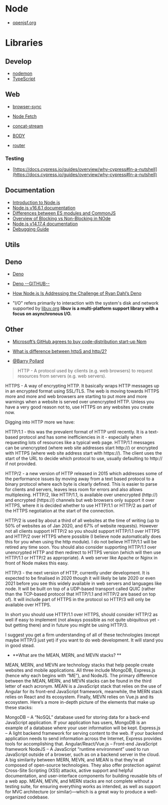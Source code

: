 Node
=============

- [openjsf.org](https://openjsf.org)

Libraries
=========


Develop
--------

- [nodemon](https://www.npmjs.com/package/nodemon)
- [TypeScript](https://www.npmjs.com/package/typescript)

Web
----

- [browser-sync](https://browsersync.io)

- [Node Fetch](https://www.npmjs.com/package/node-fetch)
- [concat-stream](https://www.npmjs.com/package/concat-stream)
- [BODY](https://www.npmjs.com/package/body)
- [router](https://www.npmjs.com/package/router)



### Testing 

- [https://docs.cypress.io/guides/overview/why-cypress#In-a-nutshell](https://docs.cypress.io/guides/overview/why-cypress#In-a-nutshell)



Documentation
-------------

- [Introduction to Node.js](https://nodejs.dev/learn)
- [Node.js v16.6.1 documentation](https://nodejs.org/api/esm.html)
- [Differences between ES modules and CommonJS](https://nodejs.org/docs/latest-v14.x/api/esm.html#esm_differences_between_es_modules_and_commonjs)
- [Overview of Blocking vs Non-Blocking in NOde](https://nodejs.org/en/docs/guides/blocking-vs-non-blocking/)
- [Node.js v14.17.4 documentation](https://nodejs.org/docs/latest-v14.x/api/)
- [Debugging Guide](https://github.com/pirple/The-NodeJS-Master-Class.git)



Utils
-----


Deno
-----

- [Deno](https://deno.land)
- [Deno --GITHUB--](https://github.com/denoland/deno)
- [How Node.js Is Addressing the Challenge of Ryan Dahl’s Deno](https://thenewstack.io/how-node-js-is-addressing-the-challenge-of-ryan-dahls-deno/)

- "I/O" refers primarily to interaction with the system's disk and network supported by [libuv.org](https://libuv.org) **libuv is a multi-platform support library with a focus on asynchronous I/O.**

Other
-----

- [Microsoft’s GitHub agrees to buy code-distribution start-up Npm](https://www.cnbc.com/2020/03/16/microsoft-github-agrees-to-buy-code-distribution-start-up-npm.html)

- [What is difference between httpS and http/2?](https://stackoverflow.com/questions/53488601/what-is-difference-between-https-and-http-2)
- [@Barry Pollard](https://stackoverflow.com/a/53489924/13903942)
> HTTP - A protocol used by clients (e.g. web browsers) to request resources from servers (e.g. web servers).

HTTPS - A way of encrypting HTTP. It basically wraps HTTP messages up in an encrypted format using SSL/TLS. The web is moving towards HTTPS more and more and web browsers are starting to put more and more warnings when a website is served over unencrypted HTTP. Unless you have a very good reason not to, use HTTPS on any websites you create now.

Digging into HTTP more we have:

HTTP/1.1 - this was the prevalent format of HTTP until recently. It is a text-based protocol and has some inefficiencies in it - especially when requesting lots of resources like a typical web page. HTTP/1.1 messages can be unencrypted (where web site addresses start http://) or encrypted with HTTPS (where web site address start with https://). The client uses the start of the URL to decide which protocol to use, usually defaulting to http:// if not provided.

HTTP/2 - a new version of HTTP released in 2015 which addresses some of the performance issues by moving away from a text based protocol to a binary protocol where each byte is clearly defined. This is easier to parse for clients and servers, leaves less room for errors and also allows multiplexing. HTTP/2, like HTTP/1.1, is available over unencrypted (http://) and encrypted (https://) channels but web browsers only support it over HTTPS, where it is decided whether to use HTTP/1.1 or HTTP/2 as part of the HTTPS negotiation at the start of the connection.

HTTP/2 is used by about a third of all websites at the time of writing (up to 50% of websites as of Jan 2020, and 67% of website requests). However not all clients support HTTP/2 so you should support HTTP/1.1 over HTTPS and HTTP/2 over HTTPS where possible (I believe node automatically does this for you when using the http module). I do not believe HTTP/1.1 will be retired any time soon. You should also consider supporting HTTP/1.1 over unencrypted HTTP and then redirect to HTTPS version (which will then use HTTP/1.1 or HTTP/2 as appropriate). A web server like Apache or Nginx in front of Node makes this easy.

HTTP/3 - the next version of HTTP, currently under development. It is expected to be finalised in 2020 though it will likely be late 2020 or even 2021 before you see this widely available in web servers and languages like node. It will be built on top of a UDP-based transport called QUIC (rather than the TCP-based protocol that HTTP/1.1 and HTTP/2 are based on top of). It will include part of HTTPS in the protocol so HTTP/3 will only be available over HTTPS.

In short you should use HTTP/1.1 over HTTPS, should consider HTTP/2 as well if easy to implement (not always possible as not quite ubiquitous yet - but getting there) and in future you might be using HTTP/3.

I suggest you get a firm understanding of all of these technologies (except maybe HTTP/3 just yet) if you want to do web development. It will stand you in good stead.


* **What are the MEAN, MERN, and MEVN stacks? **

MEAN, MERN, and MEVN are technology stacks that help people create websites and mobile applications. All three include MongoDB, Express.js (hence why each begins with “ME”), and NodeJS. The primary difference between the MEAN, MERN, and MEVN stacks can be found in the third letter of each acronym. MEAN is a JavaScript stack that relies on the use of Angular for its front-end JavaScript framework, meanwhile, the MERN stack relies on React and its ecosystem. Finally, MEVN relies on Vue.js and its ecosystem. Here’s a more in-depth picture of the elements that make up these stacks: 

MongoDB – A “NoSQL” database used for storing data for a back-end JavaScript application. If your application has users, MongoDB is an example of a database where your user information will be kept.
Express.js – A light backend framework for serving content to the web. If your backend application needs to send information across the Internet, Express provides tools for accomplishing that.
Angular/React/Vue.js – Front-end JavaScript framework
NodeJS –  A JavaScript “runtime environment” used to run JavaScript outside of a browser, such as on a backend server in the cloud.
A big similarity between MERN, MEVN, and MEAN is that they’re all composed of open-source technologies. They also offer protection against Cross-Site Scripting (XSS) attacks, active support and helpful documentation, and user-interface components for building reusable bits of a web app. MEAN, MEVN, and MERN stacks are not complete without a testing suite, for ensuring everything works as intended, as well as support for MVC architecture (or similar)—which is a great way to produce a well-organized codebase. 